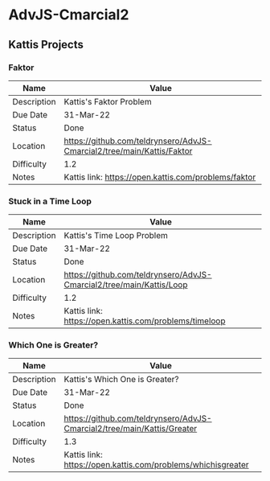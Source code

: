 # AdvJS-Cmarcial2

## Kattis Projects

### Faktor

| Name | Value |
| --- | --- |
| Description | Kattis's Faktor Problem |
| Due Date | 31-Mar-22 |
| Status | Done |
| Location | https://github.com/teldrynsero/AdvJS-Cmarcial2/tree/main/Kattis/Faktor |
| Difficulty | 1.2 |
| Notes | Kattis link: https://open.kattis.com/problems/faktor |

### Stuck in a Time Loop

| Name | Value |
| --- | --- |
| Description | Kattis's Time Loop Problem |
| Due Date | 31-Mar-22 |
| Status | Done |
| Location | https://github.com/teldrynsero/AdvJS-Cmarcial2/tree/main/Kattis/Loop |
| Difficulty | 1.2 |
| Notes | Kattis link: https://open.kattis.com/problems/timeloop |

### Which One is Greater?

| Name | Value |
| --- | --- |
| Description | Kattis's Which One is Greater? |
| Due Date | 31-Mar-22 |
| Status | Done |
| Location | https://github.com/teldrynsero/AdvJS-Cmarcial2/tree/main/Kattis/Greater |
| Difficulty | 1.3 |
| Notes | Kattis link: https://open.kattis.com/problems/whichisgreater |
